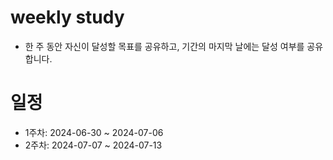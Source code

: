 # weekly study

- 한 주 동안 자신이 달성할 목표를 공유하고, 기간의 마지막 날에는 달성 여부를 공유합니다.

# 일정

- 1주차: 2024-06-30 ~ 2024-07-06
- 2주차: 2024-07-07 ~ 2024-07-13  
